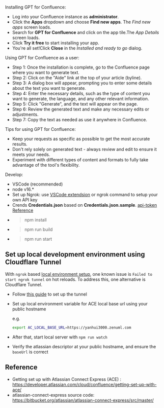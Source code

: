 Installing GPT for Confluence:

- Log into your Confluence instance as **administrator**.
- Click the **Apps** dropdown and choose **Find new apps**. The _Find new apps_ screen loads.
- Search for **GPT for Confluence** and click on the app tile.The _App Details_ screen loads.
- Click **Try it free** to start installing your app.
- You're all set!Click **Close** in the _Installed and ready to go_ dialog.

Using GPT for Confluence as a user:

- Step 1: Once the installation is complete, go to the Confluence page where you want to generate text.
- Step 2: Click on the "Aide" link at the top of your article (byline).
- Step 3: A dialog box will appear, prompting you to enter some details about the text you want to generate.
- Step 4: Enter the necessary details, such as the type of content you want to generate, the language, and any other relevant information.
- Step 5: Click "Generate", and the text will appear on the page.
- Step 6: Review the generated text and make any necessary edits or adjustments.
- Step 7: Copy the text as needed as use it anywhere in Confluence.

Tips for using GPT for Confluence:

- Keep your requests as specific as possible to get the most accurate results.
- Don't rely solely on generated text - always review and edit to ensure it meets your needs.
- Experiment with different types of content and formats to fully take advantage of the tool's flexibility.

Develop:
-   VSCode (recommended)
-   node v16.\*
-   Set up Ngrok: use [VSCode extendsion](https://ngrok.com/blog-post/integrating-vscode-and-ngrok) or ngrok command to setup your own API key
-   Crends **Credentials.json** based on **Credentials.json.sample**. [api-token Reference](https://id.atlassian.com/manage-profile/security/api-tokens)
-   > npm install
-   > npm run build
-   > npm run start


## Set up local development environment using Cloudflare Tunnel

With `ngrok` based [local environment setup](https://bitbucket.org/atlassian/atlassian-connect-express/src/master/), one known issue is `Failed to start ngrok tunnel` on hot reloads. To address this, one alternative is Cloudflare Tunnel.

* Follow [this guide](https://developers.cloudflare.com/cloudflare-one/connections/connect-networks/get-started/create-remote-tunnel/) to set up the tunnel
* Set up local environment variable for ACE local base url using your public hostname

  e.g.
  ```bash
  export AC_LOCAL_BASE_URL=https://yanhui3000.zenuml.com
  ```
* After that, start local server with `npm run watch`
* Verify the atlassian descriptor at your public hostname, and ensure the `baseUrl` is correct


## Reference
* Getting set up with Atlassian Connect Express (ACE)
: https://developer.atlassian.com/cloud/confluence/getting-set-up-with-ace/
* atlassian-connect-express source code: https://bitbucket.org/atlassian/atlassian-connect-express/src/master/
